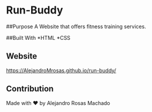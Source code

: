 # Run-Buddy

##Purpose
A Website that offers fitness training services.

##Built With
*HTML
*CSS

## Website
https://AlejandroMrosas.github.io/run-buddy/

## Contribution
Made with ❤️ by Alejandro Rosas Machado
